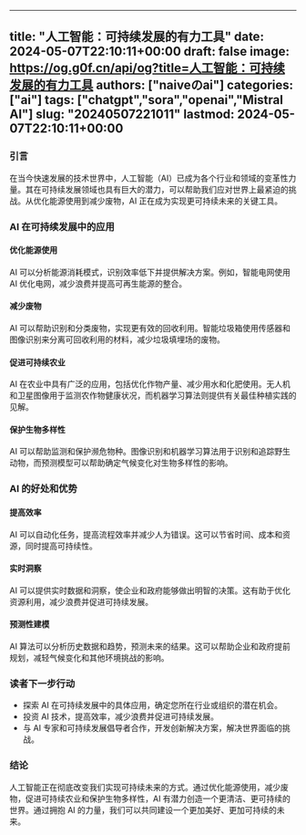 
---
title: "人工智能：可持续发展的有力工具"
date: 2024-05-07T22:10:11+00:00
draft: false
image: https://og.g0f.cn/api/og?title=人工智能：可持续发展的有力工具
authors: ["naiveのai"]
categories: ["ai"]
tags: ["chatgpt","sora","openai","Mistral AI"]
slug: "20240507221011"
lastmod: 2024-05-07T22:10:11+00:00
---
### 引言

在当今快速发展的技术世界中，人工智能（AI）已成为各个行业和领域的变革性力量。其在可持续发展领域也具有巨大的潜力，可以帮助我们应对世界上最紧迫的挑战。从优化能源使用到减少废物，AI 正在成为实现更可持续未来的关键工具。

### AI 在可持续发展中的应用

#### 优化能源使用

AI 可以分析能源消耗模式，识别效率低下并提供解决方案。例如，智能电网使用 AI 优化电网，减少浪费并提高可再生能源的整合。

#### 减少废物

AI 可以帮助识别和分类废物，实现更有效的回收利用。智能垃圾箱使用传感器和图像识别来分离可回收利用的材料，减少垃圾填埋场的废物。

#### 促进可持续农业

AI 在农业中具有广泛的应用，包括优化作物产量、减少用水和化肥使用。无人机和卫星图像用于监测农作物健康状况，而机器学习算法则提供有关最佳种植实践的见解。

#### 保护生物多样性

AI 可以帮助监测和保护濒危物种。图像识别和机器学习算法用于识别和追踪野生动物，而预测模型可以帮助确定气候变化对生物多样性的影响。

### AI 的好处和优势

#### 提高效率

AI 可以自动化任务，提高流程效率并减少人为错误。这可以节省时间、成本和资源，同时提高可持续性。

#### 实时洞察

AI 可以提供实时数据和洞察，使企业和政府能够做出明智的决策。这有助于优化资源利用，减少浪费并促进可持续发展。

#### 预测性建模

AI 算法可以分析历史数据和趋势，预测未来的结果。这可以帮助企业和政府提前规划，减轻气候变化和其他环境挑战的影响。

### 读者下一步行动

* 探索 AI 在可持续发展中的具体应用，确定您所在行业或组织的潜在机会。
* 投资 AI 技术，提高效率，减少浪费并促进可持续发展。
* 与 AI 专家和可持续发展倡导者合作，开发创新解决方案，解决世界面临的挑战。

### 结论

人工智能正在彻底改变我们实现可持续未来的方式。通过优化能源使用，减少废物，促进可持续农业和保护生物多样性，AI 有潜力创造一个更清洁、更可持续的世界。通过拥抱 AI 的力量，我们可以共同建设一个更加美好、更加可持续的未来。